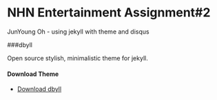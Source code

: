 NHN Entertainment Assignment#2
=====

JunYoung Oh - using jekyll with theme and disqus

###dbyll

Open source stylish, minimalistic theme for jekyll.  


#### Download Theme
* [Download dbyll](https://github.com/dbtek/dbyll/archive/master.zip)

